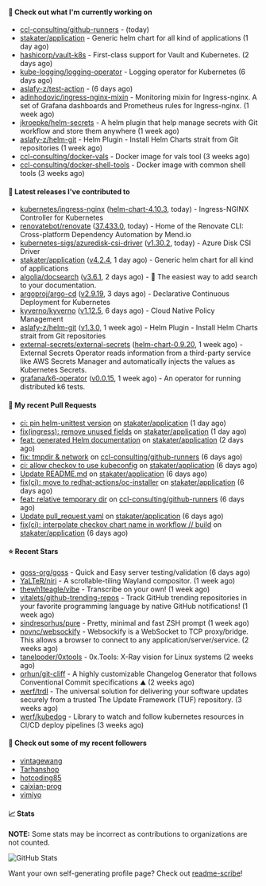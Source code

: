 #### 👷 Check out what I'm currently working on

- [ccl-consulting/github-runners](https://github.com/ccl-consulting/github-runners) -  (today)
- [stakater/application](https://github.com/stakater/application) - Generic helm chart for all kind of applications (1 day ago)
- [hashicorp/vault-k8s](https://github.com/hashicorp/vault-k8s) - First-class support for Vault and Kubernetes. (2 days ago)
- [kube-logging/logging-operator](https://github.com/kube-logging/logging-operator) - Logging operator for Kubernetes (6 days ago)
- [aslafy-z/test-action](https://github.com/aslafy-z/test-action) -  (6 days ago)
- [adinhodovic/ingress-nginx-mixin](https://github.com/adinhodovic/ingress-nginx-mixin) - Monitoring mixin for Ingress-nginx. A set of Grafana dashboards and Prometheus rules for Ingress-nginx. (1 week ago)
- [jkroepke/helm-secrets](https://github.com/jkroepke/helm-secrets) - A helm plugin that help manage secrets with Git workflow and store them anywhere (1 week ago)
- [aslafy-z/helm-git](https://github.com/aslafy-z/helm-git) - Helm Plugin - Install Helm Charts strait from Git repositories (1 week ago)
- [ccl-consulting/docker-vals](https://github.com/ccl-consulting/docker-vals) - Docker image for vals tool (3 weeks ago)
- [ccl-consulting/docker-shell-tools](https://github.com/ccl-consulting/docker-shell-tools) - Docker image with common shell tools (3 weeks ago)

#### 🔭 Latest releases I've contributed to

- [kubernetes/ingress-nginx](https://github.com/kubernetes/ingress-nginx) ([helm-chart-4.10.3](https://github.com/kubernetes/ingress-nginx/releases/tag/helm-chart-4.10.3), today) - Ingress-NGINX Controller for Kubernetes
- [renovatebot/renovate](https://github.com/renovatebot/renovate) ([37.433.0](https://github.com/renovatebot/renovate/releases/tag/37.433.0), today) - Home of the Renovate CLI: Cross-platform Dependency Automation by Mend.io
- [kubernetes-sigs/azuredisk-csi-driver](https://github.com/kubernetes-sigs/azuredisk-csi-driver) ([v1.30.2](https://github.com/kubernetes-sigs/azuredisk-csi-driver/releases/tag/v1.30.2), today) - Azure Disk CSI Driver
- [stakater/application](https://github.com/stakater/application) ([v4.2.4](https://github.com/stakater/application/releases/tag/v4.2.4), 1 day ago) - Generic helm chart for all kind of applications
- [algolia/docsearch](https://github.com/algolia/docsearch) ([v3.6.1](https://github.com/algolia/docsearch/releases/tag/v3.6.1), 2 days ago) - :blue_book: The easiest way to add search to your documentation.
- [argoproj/argo-cd](https://github.com/argoproj/argo-cd) ([v2.9.19](https://github.com/argoproj/argo-cd/releases/tag/v2.9.19), 3 days ago) - Declarative Continuous Deployment for Kubernetes
- [kyverno/kyverno](https://github.com/kyverno/kyverno) ([v1.12.5](https://github.com/kyverno/kyverno/releases/tag/v1.12.5), 6 days ago) - Cloud Native Policy Management
- [aslafy-z/helm-git](https://github.com/aslafy-z/helm-git) ([v1.3.0](https://github.com/aslafy-z/helm-git/releases/tag/v1.3.0), 1 week ago) - Helm Plugin - Install Helm Charts strait from Git repositories
- [external-secrets/external-secrets](https://github.com/external-secrets/external-secrets) ([helm-chart-0.9.20](https://github.com/external-secrets/external-secrets/releases/tag/helm-chart-0.9.20), 1 week ago) - External Secrets Operator reads information from a third-party service like AWS Secrets Manager and automatically injects the values as Kubernetes Secrets.
- [grafana/k6-operator](https://github.com/grafana/k6-operator) ([v0.0.15](https://github.com/grafana/k6-operator/releases/tag/v0.0.15), 1 week ago) - An operator for running distributed k6 tests.

#### 🔨 My recent Pull Requests

- [ci: pin helm-unittest version](https://github.com/stakater/application/pull/337) on [stakater/application](https://github.com/stakater/application) (1 day ago)
- [fix(ingress): remove unused fields](https://github.com/stakater/application/pull/336) on [stakater/application](https://github.com/stakater/application) (1 day ago)
- [feat: generated Helm documentation](https://github.com/stakater/application/pull/335) on [stakater/application](https://github.com/stakater/application) (2 days ago)
- [fix: tmpdir &amp; network](https://github.com/ccl-consulting/github-runners/pull/5) on [ccl-consulting/github-runners](https://github.com/ccl-consulting/github-runners) (6 days ago)
- [ci: allow checkov to use kubeconfig](https://github.com/stakater/application/pull/334) on [stakater/application](https://github.com/stakater/application) (6 days ago)
- [Update README.md](https://github.com/stakater/application/pull/333) on [stakater/application](https://github.com/stakater/application) (6 days ago)
- [fix(ci): move to redhat-actions/oc-installer](https://github.com/stakater/application/pull/331) on [stakater/application](https://github.com/stakater/application) (6 days ago)
- [feat: relative temporary dir](https://github.com/ccl-consulting/github-runners/pull/4) on [ccl-consulting/github-runners](https://github.com/ccl-consulting/github-runners) (6 days ago)
- [Update pull_request.yaml](https://github.com/stakater/application/pull/328) on [stakater/application](https://github.com/stakater/application) (6 days ago)
- [fix(ci): interpolate checkov chart name in workflow // build](https://github.com/stakater/application/pull/327) on [stakater/application](https://github.com/stakater/application) (6 days ago)

#### ⭐ Recent Stars

- [goss-org/goss](https://github.com/goss-org/goss) - Quick and Easy server testing/validation (6 days ago)
- [YaLTeR/niri](https://github.com/YaLTeR/niri) - A scrollable-tiling Wayland compositor. (1 week ago)
- [thewh1teagle/vibe](https://github.com/thewh1teagle/vibe) - Transcribe on your own! (1 week ago)
- [vitalets/github-trending-repos](https://github.com/vitalets/github-trending-repos) - Track GitHub trending repositories in your favorite programming language by native GitHub notifications! (1 week ago)
- [sindresorhus/pure](https://github.com/sindresorhus/pure) - Pretty, minimal and fast ZSH prompt (1 week ago)
- [novnc/websockify](https://github.com/novnc/websockify) - Websockify is a WebSocket to TCP proxy/bridge. This allows a browser to connect  to any application/server/service. (2 weeks ago)
- [tanelpoder/0xtools](https://github.com/tanelpoder/0xtools) - 0x.Tools: X-Ray vision for Linux systems (2 weeks ago)
- [orhun/git-cliff](https://github.com/orhun/git-cliff) - A highly customizable Changelog Generator that follows Conventional Commit specifications ⛰️  (2 weeks ago)
- [werf/trdl](https://github.com/werf/trdl) - The universal solution for delivering your software updates securely from a trusted The Update Framework (TUF) repository. (3 weeks ago)
- [werf/kubedog](https://github.com/werf/kubedog) - Library to watch and follow kubernetes resources in CI/CD deploy pipelines (3 weeks ago)

#### 👯 Check out some of my recent followers

- [vintagewang](https://github.com/vintagewang)
- [Tarhanshop](https://github.com/Tarhanshop)
- [hotcoding85](https://github.com/hotcoding85)
- [caixian-prog](https://github.com/caixian-prog)
- [vimiyo](https://github.com/vimiyo)

#### 📈 Stats

**NOTE:** Some stats may be incorrect as contributions to organizations
are not counted.

![GitHub Stats](https://github-readme-stats.vercel.app/api?username=aslafy-z&count_private=false&theme=tokyonight&show_icons=true)

Want your own self-generating profile page? Check out [readme-scribe](https://github.com/muesli/readme-scribe)!
